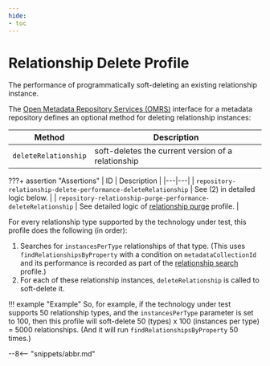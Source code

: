 ```yaml
---
hide:
- toc
---
```


<!-- SPDX-License-Identifier: CC-BY-4.0 -->
<!-- Copyright Contributors to the Egeria project. -->

# Relationship Delete Profile

The performance of programmatically soft-deleting an existing relationship instance.

The [Open Metadata Repository Services (OMRS)](./services/omrs) interface for a metadata repository defines an optional method for deleting relationship instances:

| Method | Description |
|---|---|
| `deleteRelationship` | soft-deletes the current version of a relationship |

???+ assertion "Assertions"
    | ID | Description |
    |---|---|
    | `repository-relationship-delete-performance-deleteRelationship` | See (2) in detailed logic below. |
    | `repository-relationship-purge-performance-deleteRelationship` | See detailed logic of [relationship purge](relationship-purge.md) profile. |

For every relationship type supported by the technology under test, this profile does the following (in order):

1. Searches for `instancesPerType` relationships of that type. (This uses `findRelationshipsByProperty` with a condition on `metadataCollectionId` and its performance is recorded as part of the [relationship search](relationship-search.md) profile.)
1. For each of these relationship instances, `deleteRelationship` is called to soft-delete it.

!!! example "Example"
    So, for example, if the technology under test supports 50 relationship types, and the `instancesPerType` parameter is set to 100, then this profile will soft-delete 50 (types) x 100 (instances per type) = 5000 relationships. (And it will run `findRelationshipsByProperty` 50 times.)

--8<-- "snippets/abbr.md"
